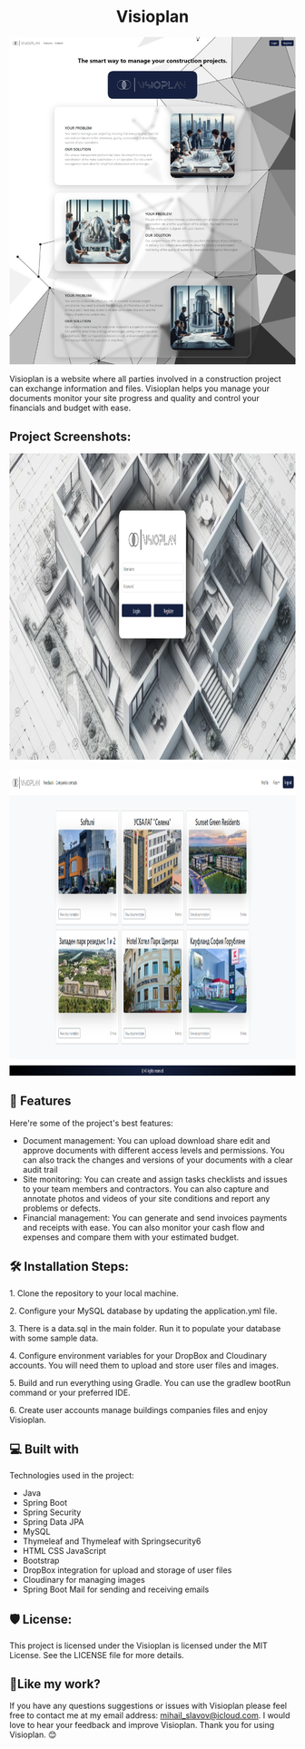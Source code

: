 <h1 align="center" id="title">Visioplan</h1>

<p align="center"><img src="https://github.com/mihailks/Visioplan/blob/main/Visioplan-server/src/main/resources/static/images/readmeImages/index.png" alt="project-image" width="960"></p>

<p id="description">Visioplan is a website where all parties involved in a construction project can exchange information and files. Visioplan helps you manage your documents monitor your site progress and quality and control your financials and budget with ease.</p>

<h2>Project Screenshots:</h2>

<p align="center"><img src="https://github.com/mihailks/Visioplan/blob/main/Visioplan-server/src/main/resources/static/images/readmeImages/login.png" alt="project-screenshot" width="960" height="540/"></p>
<p align="center"><img src="https://github.com/mihailks/Visioplan/blob/main/Visioplan-server/src/main/resources/static/images/readmeImages/homeUSER.png" alt="project-screenshot" width="960" height="540/"></p>


  
  
<h2>🧐 Features</h2>

Here're some of the project's best features:

*   Document management: You can upload download share edit and approve documents with different access levels and permissions. You can also track the changes and versions of your documents with a clear audit trail
*   Site monitoring: You can create and assign tasks checklists and issues to your team members and contractors. You can also capture and annotate photos and videos of your site conditions and report any problems or defects.
*   Financial management: You can generate and send invoices payments and receipts with ease. You can also monitor your cash flow and expenses and compare them with your estimated budget.

<h2>🛠️ Installation Steps:</h2>

<p>1. Clone the repository to your local machine.</p>

<p>2. Configure your MySQL database by updating the application.yml file.</p>

<p>3. There is a data.sql in the main folder. Run it to populate your database with some sample data.</p>

<p>4. Configure environment variables for your DropBox and Cloudinary accounts. You will need them to upload and store user files and images.</p>

<p>5. Build and run everything using Gradle. You can use the gradlew bootRun command or your preferred IDE.</p>

<p>6. Create user accounts manage buildings companies files and enjoy Visioplan.</p>

  
  
<h2>💻 Built with</h2>

Technologies used in the project:

*   Java
*   Spring Boot
*   Spring Security
*   Spring Data JPA
*   MySQL
*   Thymeleaf and Thymeleaf with Springsecurity6
*   HTML CSS JavaScript
*   Bootstrap
*   DropBox integration for upload and storage of user files
*   Cloudinary for managing images
*   Spring Boot Mail for sending and receiving emails

<h2>🛡️ License:</h2>

This project is licensed under the Visioplan is licensed under the MIT License. See the LICENSE file for more details.

<h2>💖Like my work?</h2>

If you have any questions suggestions or issues with Visioplan please feel free to contact me at my email address: mihail_slavov@icloud.com. I would love to hear your feedback and improve Visioplan. Thank you for using Visioplan. 😊
